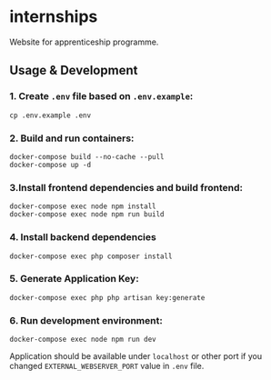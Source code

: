 # internships

Website for apprenticeship programme.

## Usage & Development

### 1. Create `.env` file based on `.env.example`:

```shell script
cp .env.example .env
```

### 2. Build and run containers:

```shell script
docker-compose build --no-cache --pull
docker-compose up -d
```

### 3.Install frontend dependencies and build frontend:

```shell script
docker-compose exec node npm install
docker-compose exec node npm run build
```

### 4. Install backend dependencies

```shell script
docker-compose exec php composer install
```

### 5. Generate Application Key:

```shell script
docker-compose exec php php artisan key:generate
```

### 6. Run development environment:
```shell script
docker-compose exec node npm run dev
```
Application should be available under `localhost` or other port if you changed `EXTERNAL_WEBSERVER_PORT` value in `.env` file.
